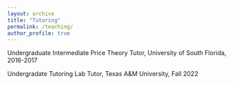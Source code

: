 ```yaml
---
layout: archive
title: "Tutoring"
permalink: /teaching/
author_profile: true
---
```


Undergraduate Intermediate Price Theory Tutor, University of South Florida, 2016-2017

Undergradate Tutoring Lab Tutor, Texas A&M University, Fall 2022
